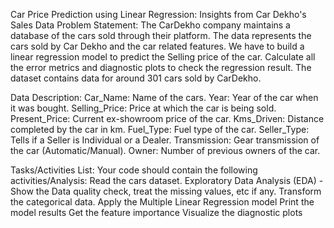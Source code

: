 
 
Car Price Prediction using Linear Regression: Insights from Car Dekho's Sales Data
Problem Statement:
The CarDekho company maintains a database of the cars sold through their platform. The data represents the cars sold by Car Dekho and the car related features. We have to build a linear regression model to predict the Selling price of the car. Calculate all the error metrics and diagnostic plots to check the regression result. The dataset contains data for around 301 cars sold by CarDekho.

Data Description:
Car_Name: Name of the cars.
Year: Year of the car when it was bought.
Selling_Price: Price at which the car is being sold.
Present_Price: Current ex-showroom price of the car.
Kms_Driven: Distance completed by the car in km.
Fuel_Type: Fuel type of the car.
Seller_Type: Tells if a Seller is Individual or a Dealer.
Transmission: Gear transmission of the car (Automatic/Manual).
Owner: Number of previous owners of the car.

Tasks/Activities List:
Your code should contain the following activities/Analysis:
Read the cars dataset.
Exploratory Data Analysis (EDA) - Show the Data quality check, treat the missing values, etc if any.
Transform the categorical data.
Apply the Multiple Linear Regression model
Print the model results
Get the feature importance
Visualize the diagnostic plots
